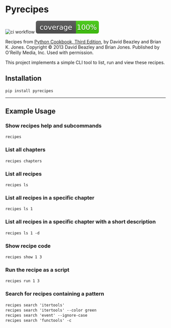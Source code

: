 # Pyrecipes

![ci workflow](https://github.com/ChrisA87/pyrecipes/actions/workflows/ci.yml/badge.svg)
![coverage-badge](https://raw.githubusercontent.com/ChrisA87/pyrecipes/aa37d4757dd7ecbc0b1f2ec93eeb55165be12307/coverage.svg)


Recipes from [Python Cookbook, Third Edition](https://www.oreilly.com/library/view/python-cookbook-3rd/9781449357337/), by David Beazley and Brian K. Jones. Copyright © 2013 David Beazley and Brian Jones. Published by O'Reilly Media, Inc. Used with permission.


This project implements a simple CLI tool to list, run and view these recipes.

## Installation

```
pip install pyrecipes
```

---

## Example Usage

### Show recipes help and subcommands
```
recipes
```

### List all chapters
```
recipes chapters
```

### List all recipes
```
recipes ls
```

### List all recipes in a specific chapter
```
recipes ls 1
```

### List all recipes in a specific chapter with a short description
```
recipes ls 1 -d
```

### Show recipe code
```
recipes show 1 3
```

### Run the recipe as a script
```
recipes run 1 3
```

### Search for recipes containing a pattern
```
recipes search 'itertools'
recipes search 'itertools' --color green
recipes search 'event' --ignore-case
recipes search 'functools' -c
```
